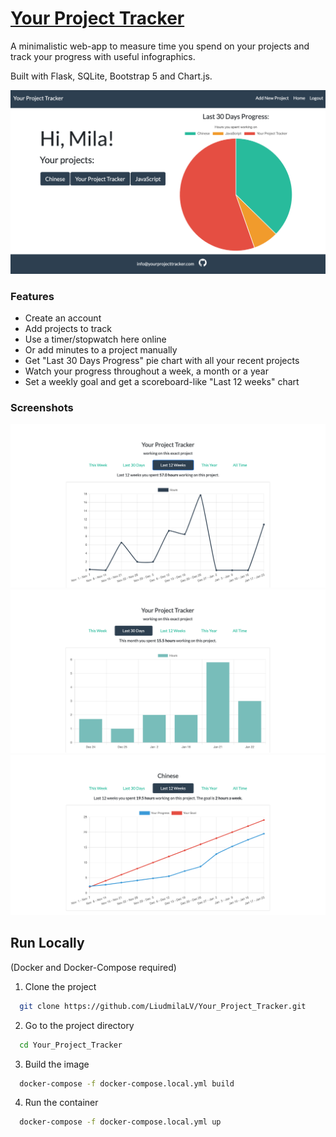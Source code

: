 # [**Your Project Tracker**](https://yourprojecttracker.com/)

A minimalistic web-app to measure time you spend on your projects and track your progress with useful infographics.

Built with Flask, SQLite, Bootstrap 5 and Chart.js.

![home page](assets/ypt_home.png)

### Features

- Create an account
- Add projects to track
- Use a timer/stopwatch here online
- Or add minutes to a project manually
- Get "Last 30 Days Progress" pie chart with all your recent projects
- Watch your progress throughout a week, a month or a year
- Set a weekly goal and get a scoreboard-like "Last 12 weeks" chart

### Screenshots

![screenshot1](assets/chart_1.png)
![screenshot2](assets/chart_2.png)
![screenshot3](assets/chart_3.png)

## Run Locally

(Docker and Docker-Compose required)

1. Clone the project

```bash
  git clone https://github.com/LiudmilaLV/Your_Project_Tracker.git
```

2. Go to the project directory

```bash
  cd Your_Project_Tracker
```

3. Build the image

```bash
  docker-compose -f docker-compose.local.yml build
```

4. Run the container

```bash
  docker-compose -f docker-compose.local.yml up
```
